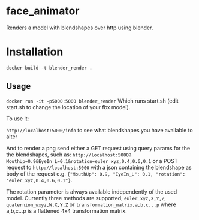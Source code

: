 # face_animator

Renders a model with blendshapes over http using blender.

# Installation
`docker build -t blender_render .`

## Usage
`docker run -it -p5000:5000 blender_render`
Which runs start.sh (edit start.sh to change the location of your fbx model).

To use it:

`http://localhost:5000/info` to see what blendshapes you have available to alter

And to render a png send either a GET request using query params for the the blendshapes, such as: `http://localhost:5000?MouthUp=0.9&EyeIn_L=0.1&rotation=euler_xyz,0.4,0.6,0.1` or a POST request to `http://localhost:5000` with a json containing the blendshape as body of the request e.g. `{"MouthUp": 0.9, "EyeIn_L": 0.1, "rotation": "euler_xyz,0.4,0.6,0.1"}`.

The rotation parameter is always available independently of the used model. Currently three methods are supported, `euler_xyz,X,Y,Z`, `quaternion_wxyz,W,X,Y,Z` or `transformation_matrix,a,b,c...p` where a,b,c...p is a flattened 4x4 transformation matrix.

